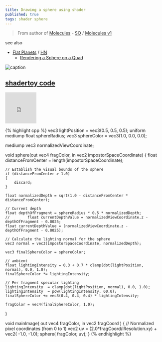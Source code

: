 ```yaml
---
title: Drawing a sphere using shader
published: true
tags: shader sphere
---
```

> From author of [Molecules](http://www.sunsetlakesoftware.com/2011/05/08/enhancing-molecules-using-opengl-es-20) - [SO](https://stackoverflow.com/a/10506172/51386) / [Molecules v1](http://www.sunsetlakesoftware.com/molecules)

see also
- [Flat Planets](https://emildziewanowski.com/flat-planets/) / [HN](https://news.ycombinator.com/item?id=40571727)
	- [Rendering a Sphere on a Quad](https://bgolus.medium.com/rendering-a-sphere-on-a-quad-13c92025570c)

![caption](https://i.stack.imgur.com/wy5we.jpg)

## [shadertoy code](https://www.shadertoy.com/view/XdVBz1)

<iframe width="100" height="100" frameborder="0" src="https://www.shadertoy.com/embed/XdVBz1?gui=true&t=10&paused=true&muted=false" allowfullscreen></iframe>

{% highlight cpp %}
vec3 lightPosition = vec3(0.5, 0.5, 0.5);
uniform mediump float sphereRadius;
vec3 sphereColor = vec3(1.0, 0.0, 0.0);

mediump vec3 normalizedViewCoordinate;

void sphere(out vec4 fragColor, in vec2 impostorSpaceCoordinate)
{
    float distanceFromCenter = length(impostorSpaceCoordinate);

    // Establish the visual bounds of the sphere
    if (distanceFromCenter > 1.0)
    {
        discard;
    }

    float normalizedDepth = sqrt(1.0 - distanceFromCenter * distanceFromCenter);

    // Current depth
    float depthOfFragment = sphereRadius * 0.5 * normalizedDepth;
    //        float currentDepthValue = normalizedViewCoordinate.z - depthOfFragment - 0.0025;
    float currentDepthValue = (normalizedViewCoordinate.z - depthOfFragment - 0.0025);

    // Calculate the lighting normal for the sphere
    vec3 normal = vec3(impostorSpaceCoordinate, normalizedDepth);

    vec3 finalSphereColor = sphereColor;

    // ambient
    float lightingIntensity = 0.3 + 0.7 * clamp(dot(lightPosition, normal), 0.0, 1.0);
    finalSphereColor *= lightingIntensity;

    // Per fragment specular lighting
    lightingIntensity  = clamp(dot(lightPosition, normal), 0.0, 1.0);
    lightingIntensity  = pow(lightingIntensity, 60.0);
    finalSphereColor += vec3(0.4, 0.4, 0.4) * lightingIntensity;

    fragColor = vec4(finalSphereColor, 1.0);
}


void mainImage( out vec4 fragColor, in vec2 fragCoord )
{
    // Normalized pixel coordinates (from 0 to 1)
    vec2 uv = (2.0*fragCoord/iResolution.xy) + vec2( -1.0, -1.0);
    sphere( fragColor, uv);
}
{% endhighlight %}
